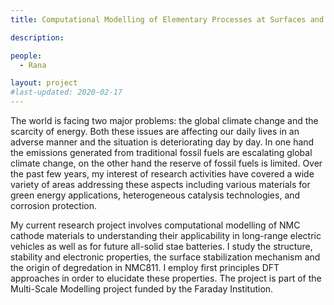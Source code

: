 ```yaml
---
title: Computational Modelling of Elementary Processes at Surfaces and Interfaces

description: 

people:
  - Rana

layout: project
#last-updated: 2020-02-17
---
```

The world is facing two major problems: the global climate change and the scarcity of energy. Both these issues are affecting our daily lives in an adverse manner and the situation is deteriorating day by day. In one hand the emissions generated from traditional fossil fuels are escalating global climate change, on the other hand the reserve of fossil fuels is limited. Over the past few years, my interest of research activities have covered a wide variety of areas addressing these aspects including various materials for green energy applications, heterogeneous catalysis technologies, and corrosion protection.

 My current research project involves computational modelling of NMC cathode materials to understanding their applicability in long-range electric vehicles as well as for future all-solid stae batteries. I study the structure, stability and electronic properties, the surface stabilization mechanism and the origin of degredation in NMC811. I employ first principles DFT approaches in order to elucidate these properties. The project is part of the Multi-Scale Modelling project funded by the Faraday Institution. 
